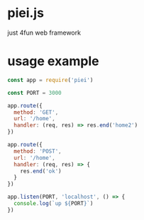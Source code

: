 # piei.js
just 4fun web framework

# usage example
```js
const app = require('piei')

const PORT = 3000

app.route({
  method: 'GET',
  url: '/home',
  handler: (req, res) => res.end('home2')
})

app.route({
  method: 'POST',
  url: '/home',
  handler: (req, res) => {
    res.end('ok')
  }
})

app.listen(PORT, 'localhost', () => {
  console.log(`up ${PORT}`)
})
```
